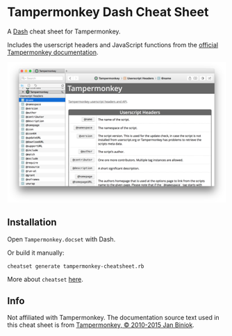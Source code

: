 # Tampermonkey Dash Cheat Sheet

A [Dash](https://kapeli.com/dash) cheat sheet for Tampermonkey.

Includes the userscript headers and JavaScript functions from the [official Tampermonkey documentation](http://tampermonkey.net/documentation.php).

![](screenshot.png)

## Installation

Open `Tampermonkey.docset` with Dash.

Or build it manually:

    cheatset generate tampermonkey-cheatsheet.rb

More about `cheatset` [here](https://github.com/Kapeli/cheatset).

## Info

Not affiliated with Tampermonkey. The documentation source text used in this cheat sheet is from [Tampermonkey, © 2010-2015 Jan Biniok](http://tampermonkey.net/documentation.php).
